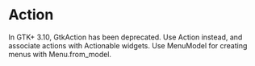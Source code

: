 # Action

In GTK+ 3.10, GtkAction has been deprecated. Use Action instead, and associate actions with Actionable widgets. Use MenuModel for creating menus with Menu.from_model.
